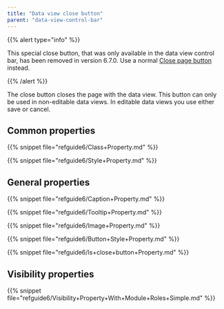 ```yaml
---
title: "Data view close button"
parent: "data-view-control-bar"
---
```



{{% alert type="info" %}}

This special close button, that was only available in the data view control bar, has been removed in version 6.7.0. Use a normal [Close page button](close-page-button) instead.

{{% /alert %}}

The close button closes the page with the data view. This button can only be used in non-editable data views. In editable data views you use either save or cancel.

## Common properties

{{% snippet file="refguide6/Class+Property.md" %}}

{{% snippet file="refguide6/Style+Property.md" %}}

## General properties

{{% snippet file="refguide6/Caption+Property.md" %}}

{{% snippet file="refguide6/Tooltip+Property.md" %}}

{{% snippet file="refguide6/Image+Property.md" %}}

{{% snippet file="refguide6/Button+Style+Property.md" %}}

{{% snippet file="refguide6/Is+close+button+Property.md" %}}

## Visibility properties

{{% snippet file="refguide6/Visibility+Property+With+Module+Roles+Simple.md" %}}

